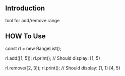 ## Introduction

tool for add/remove range

## HOW To Use

const rl = new RangeList();

rl.add([1, 5]);
rl.print();
// Should display: [1, 5)

rl.remove([2, 3]);
rl.print();
// Should display: [1, 1) [4, 5)